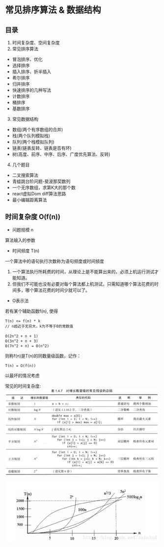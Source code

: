 # 常见排序算法 & 数据结构
## 目录

1. 时间复杂度、空间复杂度
2. 常见排序算法

- 冒泡排序、优化
- 选择排序
- 插入排序、折半插入
- 希尔排序
- 归并排序
- 快速排序的几种写法
- 计数排序
- 桶排序
- 基数排序

3. 常见数据结构

- 数组(两个有序数组的合并)
- 栈(两个队列模拟栈)
- 队列(两个栈模拟队列)
- 链表(链表反转、链表是否有环)
- 树(高度、前序、中序、后序、广度优先算法、反转)

4. 几个题目

- 二叉搜索算法
- 青蛙跳台阶问题-斐波那契数列
- 一个无序数组，求第K大的那个数
- react虚拟Dom diff算法思路
- 最小编辑距离算法


## 时间复杂度 O(f(n))
* 问题规模 n

算法输入的参数

* 时间频度 T(n)

一个算法中的语句执行次数称为语句频度或时间频度

1. 一个算法执行所耗费的时间，从理论上是不能算出来的，必须上机运行测试才能知道。
2. 但我们不可能也没有必要对每个算法都上机测试，只需知道哪个算法花费的时间多，哪个算法花费的时间少就可以了。


* O表示法

若有某个辅助函数f(n), 使得

```
T(n) <= f(n) * k
// n趋近于无穷大，k为不等于0的常数值

O(2n^2 + n + 1)
O(3n^2 + n + 3)
O(7n^2 + n) = O(n^2)
```

则称f(n)是T(n)的同数量级函数，记作：
```
T(n) = O(f(n))
```
以最坏的情况考虑

常见的时间复杂度:
![profile](assets/time-complexity.jpg)

![profile](assets/time-complexity2.png)
